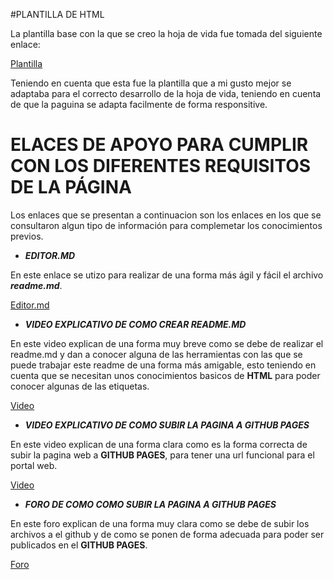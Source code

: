 #PLANTILLA DE HTML

La plantilla base con la que se creo la hoja de vida fue tomada del siguiente enlace:

[Plantilla](https://startbootstrap.com/theme/resume "Plantilla")

Teniendo en cuenta que esta fue la plantilla que a mi gusto mejor se adaptaba para el correcto desarrollo de la hoja de vida, teniendo en cuenta de que la paguina se adapta facilmente de forma responsitive.

# ELACES DE APOYO PARA CUMPLIR CON LOS DIFERENTES REQUISITOS DE LA PÁGINA

Los enlaces que se presentan a continuacion son los enlaces en los que se consultaron algun tipo de información para complemetar los conocimientos previos.

- ***EDITOR.MD***

En este enlace se utizo para realizar de una forma más ágil y fácil el archivo ***readme.md***.

[Editor.md](https://pandao.github.io/editor.md/en.html "Editor.md")

- ***VIDEO EXPLICATIVO DE COMO CREAR README.MD***

En este video explican de una forma muy breve como se debe de realizar el readme.md y dan a conocer alguna de las herramientas con las que se puede trabajar este readme de una forma más amigable, esto teniendo en cuenta que se necesitan unos conocimientos basicos de **HTML** para poder conocer algunas de las etiquetas.

[Video](https://www.youtube.com/watch?v=fX0uZap3xAs&ab_channel=DON_MONTA "Video")

- ***VIDEO EXPLICATIVO DE COMO SUBIR LA PAGINA A GITHUB PAGES***

En este video explican de una forma clara como es la forma correcta de subir la pagina web a  **GITHUB PAGES**, para tener una url funcional para el portal web.

[Video](https://youtu.be/lTBygjRo6Ik "Video")

- ***FORO DE COMO COMO SUBIR LA PAGINA A GITHUB PAGES***

En este foro explican de una forma muy clara como se debe de subir los archivos a el github y de como se ponen de forma adecuada para poder ser publicados en el **GITHUB PAGES**.

[Foro](https://docs.github.com/es/pages/getting-started-with-github-pages/creating-a-github-pages-site "Foro")